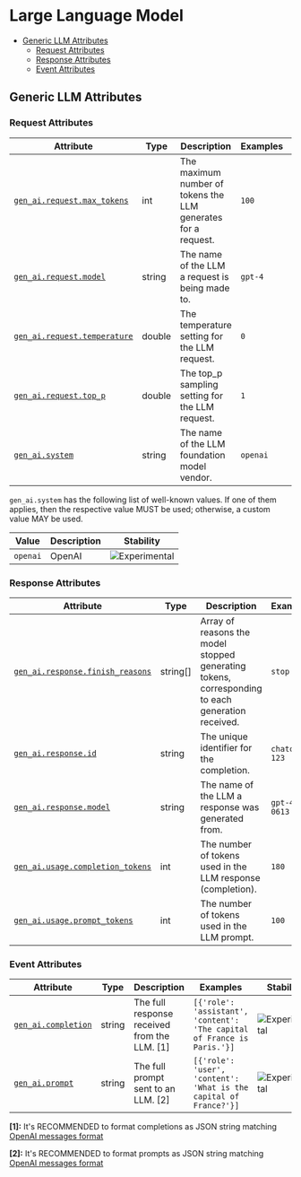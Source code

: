 <!--- Hugo front matter used to generate the website version of this page:
linkTitle: LLM
--->

# Large Language Model

<!-- toc -->

- [Generic LLM Attributes](#generic-llm-attributes)
  - [Request Attributes](#request-attributes)
  - [Response Attributes](#response-attributes)
  - [Event Attributes](#event-attributes)

<!-- tocstop -->

## Generic LLM Attributes

### Request Attributes

<!-- semconv registry.gen_ai(omit_requirement_level,tag=llm-generic-request) -->

| Attribute                                                           | Type   | Description                                                   | Examples | Stability                                                        |
| ------------------------------------------------------------------- | ------ | ------------------------------------------------------------- | -------- | ---------------------------------------------------------------- |
| [`gen_ai.request.max_tokens`](/docs/attributes-registry/gen-ai.md)  | int    | The maximum number of tokens the LLM generates for a request. | `100`    | ![Experimental](https://img.shields.io/badge/-experimental-blue) |
| [`gen_ai.request.model`](/docs/attributes-registry/gen-ai.md)       | string | The name of the LLM a request is being made to.               | `gpt-4`  | ![Experimental](https://img.shields.io/badge/-experimental-blue) |
| [`gen_ai.request.temperature`](/docs/attributes-registry/gen-ai.md) | double | The temperature setting for the LLM request.                  | `0`      | ![Experimental](https://img.shields.io/badge/-experimental-blue) |
| [`gen_ai.request.top_p`](/docs/attributes-registry/gen-ai.md)       | double | The top_p sampling setting for the LLM request.               | `1`      | ![Experimental](https://img.shields.io/badge/-experimental-blue) |
| [`gen_ai.system`](/docs/attributes-registry/gen-ai.md)              | string | The name of the LLM foundation model vendor.                  | `openai` | ![Experimental](https://img.shields.io/badge/-experimental-blue) |

`gen_ai.system` has the following list of well-known values. If one of them applies, then the respective value MUST be used; otherwise, a custom value MAY be used.

| Value    | Description | Stability                                                        |
| -------- | ----------- | ---------------------------------------------------------------- |
| `openai` | OpenAI      | ![Experimental](https://img.shields.io/badge/-experimental-blue) |

<!-- endsemconv -->

### Response Attributes

<!-- semconv registry.gen_ai(omit_requirement_level,tag=llm-generic-response) -->

| Attribute                                                               | Type     | Description                                                                                      | Examples       | Stability                                                        |
| ----------------------------------------------------------------------- | -------- | ------------------------------------------------------------------------------------------------ | -------------- | ---------------------------------------------------------------- |
| [`gen_ai.response.finish_reasons`](/docs/attributes-registry/gen-ai.md) | string[] | Array of reasons the model stopped generating tokens, corresponding to each generation received. | `stop`         | ![Experimental](https://img.shields.io/badge/-experimental-blue) |
| [`gen_ai.response.id`](/docs/attributes-registry/gen-ai.md)             | string   | The unique identifier for the completion.                                                        | `chatcmpl-123` | ![Experimental](https://img.shields.io/badge/-experimental-blue) |
| [`gen_ai.response.model`](/docs/attributes-registry/gen-ai.md)          | string   | The name of the LLM a response was generated from.                                               | `gpt-4-0613`   | ![Experimental](https://img.shields.io/badge/-experimental-blue) |
| [`gen_ai.usage.completion_tokens`](/docs/attributes-registry/gen-ai.md) | int      | The number of tokens used in the LLM response (completion).                                      | `180`          | ![Experimental](https://img.shields.io/badge/-experimental-blue) |
| [`gen_ai.usage.prompt_tokens`](/docs/attributes-registry/gen-ai.md)     | int      | The number of tokens used in the LLM prompt.                                                     | `100`          | ![Experimental](https://img.shields.io/badge/-experimental-blue) |

<!-- endsemconv -->

### Event Attributes

<!-- semconv registry.gen_ai(omit_requirement_level,tag=llm-generic-events) -->

| Attribute                                                  | Type   | Description                                  | Examples                                                                | Stability                                                        |
| ---------------------------------------------------------- | ------ | -------------------------------------------- | ----------------------------------------------------------------------- | ---------------------------------------------------------------- |
| [`gen_ai.completion`](/docs/attributes-registry/gen-ai.md) | string | The full response received from the LLM. [1] | `[{'role': 'assistant', 'content': 'The capital of France is Paris.'}]` | ![Experimental](https://img.shields.io/badge/-experimental-blue) |
| [`gen_ai.prompt`](/docs/attributes-registry/gen-ai.md)     | string | The full prompt sent to an LLM. [2]          | `[{'role': 'user', 'content': 'What is the capital of France?'}]`       | ![Experimental](https://img.shields.io/badge/-experimental-blue) |

**[1]:** It's RECOMMENDED to format completions as JSON string matching [OpenAI messages format](https://platform.openai.com/docs/guides/text-generation)

**[2]:** It's RECOMMENDED to format prompts as JSON string matching [OpenAI messages format](https://platform.openai.com/docs/guides/text-generation)

<!-- endsemconv -->
